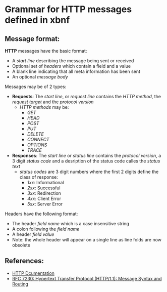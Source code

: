 # Grammar for HTTP messages defined in xbnf

## Message format:
__HTTP__ messages have the basic format:
* A *start line* describing the message being sent or received
* Optional set of *headers* which contain a field and a value
* A blank line indicating that all meta information has been sent
* An optional *message body*

Messages may be of 2 types:
* __Requests__: The *start line*, or *request line* contains the *HTTP method*, the *request target* and the *protocol version*
  * *HTTP methods* may be:
	  * *GET*
	  * *HEAD*
	  * *POST*
	  * *PUT*
	  * *DELETE*
	  * *CONNECT*
	  * *OPTIONS*
	  * *TRACE*
* __Responses__: The *start line* or *status line* contains the *protocol version*, a 3 digit *status code* and a desription of the status code calles the *status text*
  * *status codes* are 3 digit numbers where the first 2 digits define the class of response:
	* *1xx*: Informational
	* *2xx*: Successful
	* *3xx*: Redirection
	* *4xx*: Client Error
	* *5xx*: Server Error

Headers have the following format:
* The header *field name* which is a case insensitive string
* A colon following the *field name*
* A header *field value*
* Note: the whole header will appear on a single line as line folds are now obsolete

## References:
* [HTTP Dcumentation](https://developer.mozilla.org/en-US/docs/Web/HTTP)
* [RFC 7230: Hypertext Transfer Protocol (HTTP/1.1): Message Syntax and Routing](https://datatracker.ietf.org/doc/html/rfc7230)
